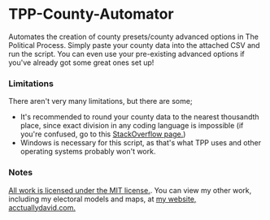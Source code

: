 # TPP-County-Automator
Automates the creation of county presets/county advanced options in The Political Process. Simply paste your county data into the attached CSV and run the script. You can even use your pre-existing advanced options if you've already got some great ones set up!

### Limitations
There aren't very many limitations, but there are some;
- It's recommended to round your county data to the nearest thousandth place, since exact division in any coding language is impossible (if you're confused, go to this [StackOverflow page.](https://stackoverflow.com/questions/588004/is-floating-point-math-broken))
- Windows is necessary for this script, as that's what TPP uses and other operating systems probably won't work.

### Notes
[All work is licensed under the MIT license.](https://github.com/DontTreadOnGerman/TPP-County-Automator/blob/main/LICENSE). You can view my other work, including my electoral models and maps, at [my website, acctuallydavid.com.](https://acctuallydavid.com)

